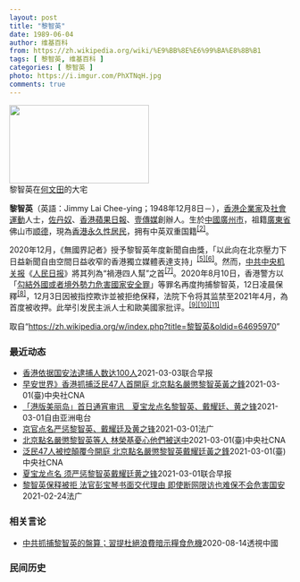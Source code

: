 ```yaml
---
layout: post
title: "黎智英"
date: 1989-06-04
author: 维基百科
from: https://zh.wikipedia.org/wiki/%E9%BB%8E%E6%99%BA%E8%8B%B1
tags: [ 黎智英, 维基百科 ]
categories: [ 黎智英 ]
photo: https://i.imgur.com/PhXTNqH.jpg
comments: true
---
```

<div class="mw-parser-output"><div id="noteTA-3146cf78" class="noteTA"><div class="noteTA-group"><div data-noteta-group-source="module" data-noteta-group="IT"></div></div><div class="noteTA-local"><div data-noteta-code="zh:巧克力; zh-tw:巧克力; zh-hk:朱古力; zh-cn:巧克力;"></div><div data-noteta-code="zh-tw:黑道; zh-hk:黑社會; zh-cn:黑社会;"></div><div data-noteta-code="zh-tw:飯店; zh-hk:酒店; zh-cn:饭店;"></div><div data-noteta-code="zh-tw:伍佛維茲; zh-hk:沃夫維茲 ;zh-cn:沃尔福威茨;"></div></div></div>

<div class="thumb tright"><div class="thumbinner" style="width:252px;"><a href="/wiki/File:Jimmy_Lai_Chee-ying_home_in_Ho_Man_Tin_20200418.png" class="image"><img alt="" src="//upload.wikimedia.org/wikipedia/commons/thumb/9/9f/Jimmy_Lai_Chee-ying_home_in_Ho_Man_Tin_20200418.png/250px-Jimmy_Lai_Chee-ying_home_in_Ho_Man_Tin_20200418.png" decoding="async" width="250" height="140" class="thumbimage" srcset="//upload.wikimedia.org/wikipedia/commons/thumb/9/9f/Jimmy_Lai_Chee-ying_home_in_Ho_Man_Tin_20200418.png/375px-Jimmy_Lai_Chee-ying_home_in_Ho_Man_Tin_20200418.png 1.5x, //upload.wikimedia.org/wikipedia/commons/thumb/9/9f/Jimmy_Lai_Chee-ying_home_in_Ho_Man_Tin_20200418.png/500px-Jimmy_Lai_Chee-ying_home_in_Ho_Man_Tin_20200418.png 2x" data-file-width="861" data-file-height="481"></a>  <div class="thumbcaption"><div class="magnify"><a href="/wiki/File:Jimmy_Lai_Chee-ying_home_in_Ho_Man_Tin_20200418.png" class="internal" title="放大"></a></div>黎智英在<a href="/wiki/%E4%BD%95%E6%96%87%E7%94%B0" title="何文田">何文田</a>的大宅</div></div></div>
<p><b>黎智英</b>（英語：<span lang="en">Jimmy Lai Chee-ying</span>；1948年12月8日<span class="useeditintro" title="Template:BLP editintro">－</span>），<a href="/wiki/%E9%A6%99%E6%B8%AF" title="香港">香港</a><a href="/wiki/%E4%BC%81%E4%B8%9A%E5%AE%B6" title="企业家">企業家</a>及<a href="/wiki/%E7%A4%BE%E6%9C%83%E9%81%8B%E5%8B%95" title="社會運動">社會運動</a>人士，<a href="/wiki/%E4%BD%90%E4%B8%B9%E5%A5%B4" title="佐丹奴">佐丹奴</a>、<a href="/wiki/%E8%98%8B%E6%9E%9C%E6%97%A5%E5%A0%B1_(%E9%A6%99%E6%B8%AF)" title="蘋果日報 (香港)">香港蘋果日報</a>、<a href="/wiki/%E5%A3%B9%E5%82%B3%E5%AA%92" title="壹傳媒">壹傳媒</a>創辦人。生於<a href="/wiki/%E4%B8%AD%E8%8F%AF%E6%B0%91%E5%9C%8B_(%E5%A4%A7%E9%99%B8%E6%99%82%E6%9C%9F)" class="mw-redirect" title="中華民國 (大陸時期)">中國</a><a href="/wiki/%E5%BB%A3%E5%B7%9E%E5%B8%82_(%E4%B8%AD%E8%8F%AF%E6%B0%91%E5%9C%8B)" title="廣州市 (中華民國)">廣州市</a>，祖籍<a href="/wiki/%E5%BB%A3%E6%9D%B1%E7%9C%81_(%E4%B8%AD%E8%8F%AF%E6%B0%91%E5%9C%8B)" title="廣東省 (中華民國)">廣東省</a>佛山市<a href="/wiki/%E9%A1%BA%E5%BE%B7" class="mw-redirect" title="顺德">顺德</a>，現為<a href="/wiki/%E9%A6%99%E6%B8%AF%E5%B1%85%E6%B0%91#永久性居民" title="香港居民">香港永久性居民</a>，拥有中英双重国籍<sup id="cite_ref-a1_3-2" class="reference"><a href="#cite_note-a1-3">[2]</a></sup>。
</p><p>2020年12月，《無國界記者》授予黎智英年度新聞自由獎，「以此向在北京壓力下日益新聞自由空間日益收窄的香港獨立媒體表達支持」<sup id="cite_ref-7" class="reference"><a href="#cite_note-7">[5]</a></sup><sup id="cite_ref-8" class="reference"><a href="#cite_note-8">[6]</a></sup>。然而，<a href="/wiki/%E4%B8%AD%E5%85%B1%E4%B8%AD%E5%A4%AE%E6%9C%BA%E5%85%B3%E6%8A%A5" title="中共中央机关报">中共中央机关报</a>《<a href="/wiki/%E4%BA%BA%E6%B0%91%E6%97%A5%E6%8A%A5" title="人民日报">人民日报</a>》將其列為“禍港四人幫”之首<sup id="cite_ref-9" class="reference"><a href="#cite_note-9">[7]</a></sup>。2020年8月10日，香港警方以「<a href="/wiki/%E4%B8%AD%E8%8F%AF%E4%BA%BA%E6%B0%91%E5%85%B1%E5%92%8C%E5%9C%8B%E9%A6%99%E6%B8%AF%E7%89%B9%E5%88%A5%E8%A1%8C%E6%94%BF%E5%8D%80%E7%B6%AD%E8%AD%B7%E5%9C%8B%E5%AE%B6%E5%AE%89%E5%85%A8%E6%B3%95" title="中華人民共和國香港特別行政區維護國家安全法">勾結外國或者境外勢力危害國家安全罪</a>」等罪名再度拘捕黎智英，12日凌晨保釋<sup id="cite_ref-10" class="reference"><a href="#cite_note-10">[8]</a></sup>，12月3日因被指控欺诈並被拒绝保释，法院下令将其监禁至2021年4月，為首度被收押。此举引发民主派人士和歐美國家批评。<sup id="cite_ref-11" class="reference"><a href="#cite_note-11">[9]</a></sup><sup id="cite_ref-12" class="reference"><a href="#cite_note-12">[10]</a></sup><sup id="cite_ref-over100_13-0" class="reference"><a href="#cite_note-over100-13">[11]</a></sup>
</p>
</div><noscript><img src="//zh.wikipedia.org/wiki/Special:CentralAutoLogin/start?type=1x1" alt="" title="" width="1" height="1" style="border: none; position: absolute;"></noscript>
<div class="printfooter">取自“<a dir="ltr" href="https://zh.wikipedia.org/w/index.php?title=黎智英&amp;oldid=64695970">https://zh.wikipedia.org/w/index.php?title=黎智英&amp;oldid=64695970</a>”</div><div id="recent-news"><h3>最近动态</h3><ul><li><a href="https://nodebe4.github.io/waimei/2021-03-03/%E9%A6%99%E6%B8%AF%E4%BE%9D%E6%8D%AE%E5%9B%BD%E5%AE%89%E6%B3%95%E9%80%AE%E6%8D%95%E4%BA%BA%E6%95%B0%E8%BE%BE100%E4%BA%BA" title="香港依据国安法逮捕人数达100人—— 苹果日报创办人黎智英去年8月被拘后，警察在壹传媒总部外守卫。（路透社档案照） 彭博社引述据香港《东方日报》报道称，警方逮捕了一位前媒体高管，使得在香港国安法...">香港依据国安法逮捕人数达100人</a><time>2021-03-03</time><a class="tag">联合早报</a></li>
<li><a href="https://nodebe4.github.io/waimei/2021-03-01/%E6%97%A9%E5%AE%89%E4%B8%96%E7%95%8C-%E9%A6%99%E6%B8%AF%E6%8A%93%E6%8D%95%E6%B3%9B%E6%B0%9147%E4%BA%BA%E9%A6%96%E9%96%8B%E5%BA%AD-%E5%8C%97%E4%BA%AC%E9%BB%9E%E5%90%8D%E5%9A%B4%E6%87%B2%E9%BB%8E%E6%99%BA%E8%8B%B1%E9%BB%83%E4%B9%8B%E9%8B%92" title="早安世界》香港抓捕泛民47人首開庭 北京點名嚴懲黎智英黃之鋒—— 香港47名泛民主派人士被控「串謀顛覆國家政權罪」，1日上午在西九龍裁判法院首次出庭，場外大批市民聚集要求港府「釋放政治犯」。（共...">早安世界》香港抓捕泛民47人首開庭 北京點名嚴懲黎智英黃之鋒</a><time>2021-03-01</time><a class="tag">(臺)中央社CNA</a></li>
<li><a href="https://nodebe4.github.io/waimei/2021-03-01/%E6%B8%AF%E7%89%88%E7%BE%8E%E4%B8%BD%E5%B2%9B-%E9%A6%96%E6%97%A5%E9%80%9A%E5%AE%B5%E5%AE%A1%E8%AE%AF-%E5%A4%8F%E5%AE%9D%E9%BE%99%E7%82%B9%E5%90%8D%E9%BB%8E%E6%99%BA%E8%8B%B1-%E6%88%B4%E8%80%80%E5%BB%B7-%E9%BB%84%E4%B9%8B%E9%94%8B" title="「港版美丽岛」首日通宵审讯　夏宝龙点名黎智英、戴耀廷、黄之锋—— 香港47名泛民参加初选被控「串谋颠覆国家政权罪」，周一（3月1日）首度开庭，聆讯逾14小时后，法官以有人体力不支宣布暂停聆讯，据...">「港版美丽岛」首日通宵审讯　夏宝龙点名黎智英、戴耀廷、黄之锋</a><time>2021-03-01</time><a class="tag">自由亚洲电台</a></li>
<li><a href="https://nodebe4.github.io/waimei/2021-03-01/%E4%BA%AC%E5%AE%98%E7%82%B9%E5%90%8D%E4%B8%A5%E6%83%A9%E9%BB%8E%E6%99%BA%E8%8B%B1-%E6%88%B4%E8%80%80%E5%BB%B7%E5%8F%8A%E9%BB%84%E4%B9%8B%E9%94%8B" title="京官点名严惩黎智英、戴耀廷及黄之锋—— 01/03/2021 - 11:17 负责香港事务的国务院港澳事务办公室主任夏宝龙上周在一个重申爱国者治港的研讨会上表明，不能容许「反中乱港分子」染指香港...">京官点名严惩黎智英、戴耀廷及黄之锋</a><time>2021-03-01</time><a class="tag">法广</a></li>
<li><a href="https://nodebe4.github.io/waimei/2021-03-01/%E5%8C%97%E4%BA%AC%E9%BB%9E%E5%90%8D%E5%9A%B4%E6%87%B2%E9%BB%8E%E6%99%BA%E8%8B%B1%E7%AD%89%E4%BA%BA-%E6%9E%97%E6%A6%AE%E5%9F%BA%E6%86%82%E5%BF%83%E4%BB%96%E5%80%91%E8%A2%AB%E9%80%81%E4%B8%AD" title="北京點名嚴懲黎智英等人 林榮基憂心他們被送中—— （中央社記者賴言曦台北1日電）香港警察起訴47名民主派人士之際，港媒又披露中國國務院港澳事務辦公室主任夏寶龍日前點名嚴懲「反中亂港份子」黎智英等...">北京點名嚴懲黎智英等人 林榮基憂心他們被送中</a><time>2021-03-01</time><a class="tag">(臺)中央社CNA</a></li>
<li><a href="https://nodebe4.github.io/waimei/2021-03-01/%E6%B3%9B%E6%B0%9147%E4%BA%BA%E8%A2%AB%E6%8E%A7%E9%A1%9B%E8%A6%86%E4%BB%8A%E9%96%8B%E5%BA%AD-%E5%8C%97%E4%BA%AC%E9%BB%9E%E5%90%8D%E5%9A%B4%E6%87%B2%E9%BB%8E%E6%99%BA%E8%8B%B1%E6%88%B4%E8%80%80%E5%BB%B7%E9%BB%83%E4%B9%8B%E9%8B%92" title="泛民47人被控顛覆今開庭 北京點名嚴懲黎智英戴耀廷黃之鋒—— 港媒1日披露，中國港澳辦主任夏寶龍稍早前在一場會議中，點名嚴懲「反中亂港分子」黎智英（右）、戴耀廷及黃之鋒。圖為黎智英2月18日申請...">泛民47人被控顛覆今開庭 北京點名嚴懲黎智英戴耀廷黃之鋒</a><time>2021-03-01</time><a class="tag">(臺)中央社CNA</a></li>
<li><a href="https://nodebe4.github.io/waimei/2021-03-01/%E5%A4%8F%E5%AE%9D%E9%BE%99%E7%82%B9%E5%90%8D-%E9%A1%BB%E4%B8%A5%E6%83%A9%E9%BB%8E%E6%99%BA%E8%8B%B1%E6%88%B4%E8%80%80%E5%BB%B7%E9%BB%84%E4%B9%8B%E9%94%8B" title="夏宝龙点名 须严惩黎智英戴耀廷黄之锋—— 香港《紫荊》杂志3月号发布了中国全国政协副主席、国务院港澳办主任夏宝龙2月22日在全国港澳研究会举办的“完善一国两制制度体系，落实爱国者治港根本原则”专...">夏宝龙点名 须严惩黎智英戴耀廷黄之锋</a><time>2021-03-01</time><a class="tag">联合早报</a></li>
<li><a href="https://nodebe4.github.io/waimei/2021-02-24/%E9%BB%8E%E6%99%BA%E8%8B%B1%E4%BF%9D%E9%87%8A%E8%A2%AB%E6%8B%92-%E6%B3%95%E5%AE%98%E5%BD%AD%E5%AE%9D%E7%90%B4%E4%B9%A6%E9%9D%A2%E4%BA%A4%E4%BB%A3%E7%90%86%E7%94%B1-%E5%8D%B3%E4%BD%BF%E6%96%AD%E7%BD%91%E9%99%90%E8%AE%BF%E4%B9%9F%E9%9A%BE%E4%BF%9D%E4%B8%8D%E4%BC%9A%E5%8D%B1%E5%AE%B3%E5%9B%BD%E5%AE%89" title="黎智英保释被拒 法官彭宝琴书面交代理由 即使断网限访也难保不会危害国安—— 24/02/2021 - 09:22 一传媒创办人黎智英去年12月被控勾结外国势力，在裁判法院遭下令还柙，及后获高等法...">黎智英保释被拒 法官彭宝琴书面交代理由 即使断网限访也难保不会危害国安</a><time>2021-02-24</time><a class="tag">法广</a></li>
</ul></div><div id="open-opinion"><h3>相关言论</h3><ul><li><a href="https://nodebe4.github.io/opinion/2020-08-14/%E4%B8%AD%E5%85%B1%E6%8A%93%E6%8D%95%E9%BB%8E%E6%99%BA%E8%8B%B1%E7%9A%84%E7%9B%A4%E7%AE%97-%E7%BF%92%E6%8F%90%E6%9D%9C%E7%B5%95%E6%B5%AA%E8%B2%BB%E6%9A%97%E7%A4%BA%E7%B3%A7%E9%A3%9F%E5%8D%B1%E6%A9%9F/" title="透視中國">中共抓捕黎智英的盤算；習提杜絕浪費暗示糧食危機</a><time>2020-08-14</time><a class="tag">透視中國</a></li>
</ul></div><div id="mjls-record"><h3>民间历史</h3><ul></ul></div>